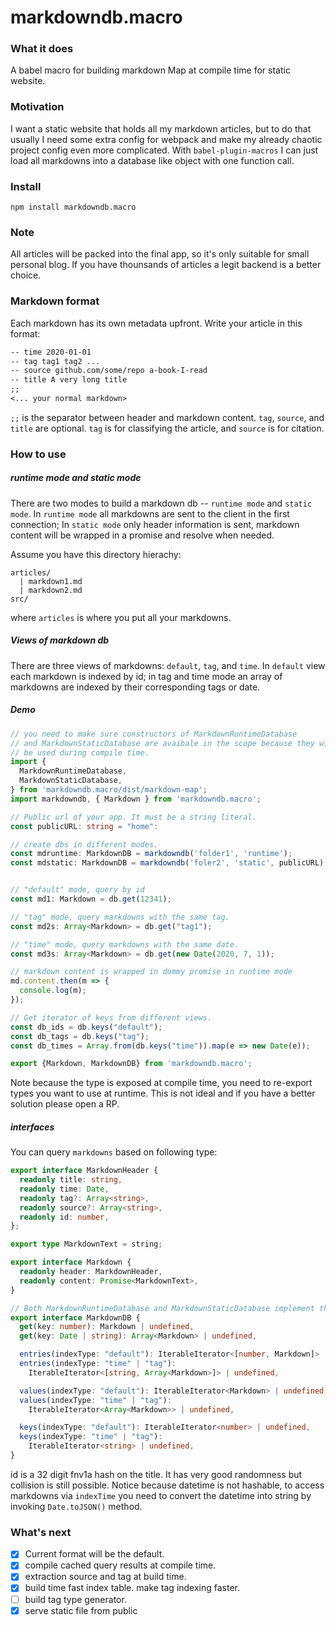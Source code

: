 # markdowndb.macro

### What it does
A babel macro for building markdown Map at compile time for static website.

### Motivation
I want a static website that holds all my markdown articles, but to do that usually I need some extra config for webpack and make my already chaotic project config even more complicated. With `babel-plugin-macros` I can just load all markdowns into a database like object with one function call.

### Install
`npm install markdowndb.macro`

### Note
All articles will be packed into the final app, so it's only suitable for small personal blog. If you have thounsands of articles a legit backend is a better choice.

### Markdown format
Each markdown has its own metadata upfront. Write your article in this format:
```markdown
-- time 2020-01-01
-- tag tag1 tag2 ...
-- source github.com/some/repo a-book-I-read
-- title A very long title
;;
<... your normal markdown>
```
 `;;` is the separator between header and markdown content. `tag`, `source`, and `title` are optional. `tag` is for classifying the article, and `source` is for citation.

### How to use
##### runtime mode and static mode
There are two modes to build a markdown db -- `runtime mode` and `static mode`.
In `runtime mode` all markdowns are sent to the client in the first connection; In `static mode` only header information is sent, markdown content will be wrapped in a promise and resolve when needed.

Assume you have this directory hierachy:
```
articles/
  | markdown1.md
  | markdown2.md
src/
```
where `articles` is where you put all your markdowns.

##### Views of markdown db
There are three views of markdowns: `default`, `tag`, and `time`. In `default` view each markdown is indexed by id; in tag and time mode an array of markdowns are indexed by their corresponding tags or date.

##### Demo
```typescript
// you need to make sure constructors of MarkdownRuntimeDatabase
// and MarkdownStaticDatabase are avaibale in the scope because they will
// be used during compile time.
import {
  MarkdownRuntimeDatabase,
  MarkdownStaticDatabase,
} from 'markdowndb.macro/dist/markdown-map';
import markdowndb, { Markdown } from 'markdowndb.macro';

// Public url of your app. It must be a string literal.
const publicURL: string = "home":

// create dbs in different modes.
const mdruntime: MarkdownDB = markdowndb('folder1', 'runtime');
const mdstatic: MarkdownDB = markdowndb('foler2', 'static', publicURL);


// "default" mode, query by id
const md1: Markdown = db.get(12341);

// "tag" mode, query markdowns with the same tag.
const md2s: Array<Markdown> = db.get("tag1");

// "time" mode, query markdowns with the same date.
const md3s: Array<Markdown> = db.get(new Date(2020, 7, 1));

// markdown content is wrapped in dummy promise in runtime mode
md.content.then(m => {
  console.log(m);
});

// Get iterator of keys from different views.
const db_ids = db.keys("default");
const db_tags = db.keys("tag");
const db_times = Array.from(db.keys("time")).map(e => new Date(e));

export {Markdown, MarkdownDB} from 'markdowndb.macro';
```
Note because the type is exposed at compile time, you need to re-export types you want to use at runtime. This is not ideal and if you have a better solution please open a RP.


##### interfaces
You can query `markdowns` based on following type:
```typescript
export interface MarkdownHeader {
  readonly title: string,
  readonly time: Date,
  readonly tag?: Array<string>,
  readonly source?: Array<string>,
  readonly id: number,
};

export type MarkdownText = string;

export interface Markdown {
  readonly header: MarkdownHeader,
  readonly content: Promise<MarkdownText>,
}

// Both MarkdownRuntimeDatabase and MarkdownStaticDatabase implement this interface.
export interface MarkdownDB {
  get(key: number): Markdown | undefined,
  get(key: Date | string): Array<Markdown> | undefined,

  entries(indexType: "default"): IterableIterator<[number, Markdown]> | undefined,
  entries(indexType: "time" | "tag"):
    IterableIterator<[string, Array<Markdown>]> | undefined,

  values(indexType: "default"): IterableIterator<Markdown> | undefined,
  values(indexType: "time" | "tag"):
    IterableIterator<Array<Markdown>> | undefined,

  keys(indexType: "default"): IterableIterator<number> | undefined,
  keys(indexType: "time" | "tag"):
    IterableIterator<string> | undefined,
}
```
id is a 32 digit fnv1a hash on the title. It has very good randomness but collision is still possible. Notice because datetime is not hashable, to access markdowns via `indexTime` you need to convert the datetime into string by invoking `Date.toJSON()` method.

### What's next
* [x] Current format will be the default.
* [x] compile cached query results at compile time.
* [x] extraction source and tag at build time.
* [x] build time fast index table. make tag indexing faster.
* [ ] build tag type generator.
* [x] serve static file from public
